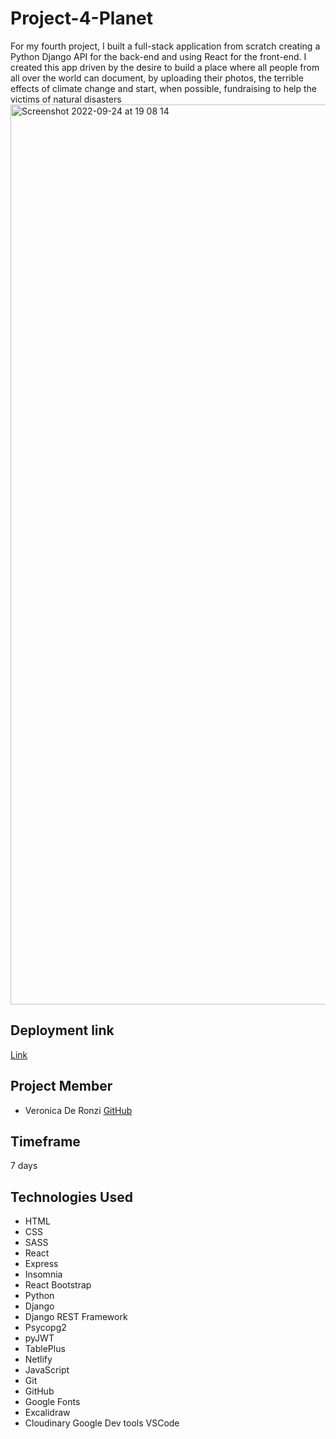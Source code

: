 # Project-4-Planet
For my fourth project, I built  a full-stack application from scratch creating a Python Django API for the back-end and using React for the front-end.
I created this app driven by the desire to build a place where all people from all over the world can document, by uploading their photos, the terrible effects of climate change and start, when possible, fundraising to help the victims of natural disasters
<img width="1440" alt="Screenshot 2022-09-24 at 19 08 14" src="https://user-images.githubusercontent.com/106544788/193084544-6ed8a3f5-366f-4a09-add3-657f86dd06c9.png">

## Deployment link
[Link](https://planet-earth-is-calling.herokuapp.com "Planet-Earth-Is-Calling")

## Project Member
  - Veronica De Ronzi [GitHub](https://planet-earth-is-calling.herokuapp.com)
  
## Timeframe
7 days

## Technologies Used
  - HTML
  - CSS
  - SASS
  - React
  - Express
  - Insomnia
  - React Bootstrap
  - Python
  - Django
  - Django REST Framework
  - Psycopg2
  - pyJWT
  - TablePlus
  - Netlify
  - JavaScript
  - Git
  - GitHub
  - Google Fonts
  - Excalidraw 
  - Cloudinary
Google Dev tools
VSCode

